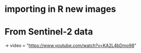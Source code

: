 # importing in R new images

# From Sentinel-2 data
-> video = "https://www.youtube.com/watch?v=KA2L4bDmo98"
